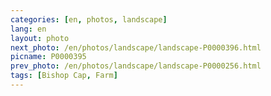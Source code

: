 ```yaml
---
categories: [en, photos, landscape]
lang: en
layout: photo
next_photo: /en/photos/landscape/landscape-P0000396.html
picname: P0000395
prev_photo: /en/photos/landscape/landscape-P0000256.html
tags: [Bishop Cap, Farm]
---
```

